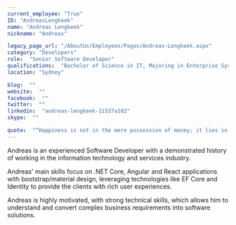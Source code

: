 ```yaml
---
current_employee: "True"
ID: "AndreasLengkeek"
name: "Andreas Lengkeek"
nickname: "Andreas"

legacy_page_url: "/AboutUs/Employees/Pages/Andreas-Lengkeek.aspx"
category: "Developers"
role:  "Senior Software Developer"
qualifications:  "Bachelor of Science in IT, Majoring in Enterprise Systems Development"
location: "Sydney"

blog:  ""
website:  ""
facebook:  ""
twitter:  ""
linkedin:  "andreas-lengkeek-11537a102"
skype:  ""

quote:  "“Happiness is not in the mere possession of money; it lies in the joy of achievement, in the thrill of creative effort.”  – Franklin D. Roosevelt"
---
```


​​​​​​​​​​​​​​​​Andreas is an experienced Software Developer with a demonstrated history of working in the information technology ​​​​and services industry.​   

Andreas' main skills​​ focus on .NET Core​, Angular and React applications with bootstrap/material d​esign, leveraging technologies like EF Core and Identity to provide the clients with rich user experiences.  

Andreas is highly motivated, with strong technical skills, which allows him to understand and convert complex business requirements into software solutions.​  
​  